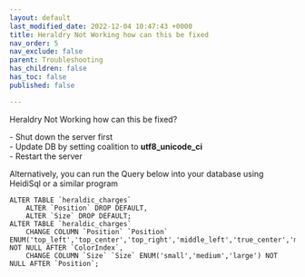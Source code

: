 ```yaml
---
layout: default
last_modified_date: 2022-12-04 10:47:43 +0000
title: Heraldry Not Working how can this be fixed
nav_order: 5
nav_exclude: false
parent: Troubleshooting
has_children: false
has_toc: false
published: false

---
```

Heraldry Not Working how can this be fixed?

\- Shut down the server first  
\- Update DB by setting coalition to **utf8_unicode_ci**  
\- Restart the server

Alternatively, you can run the Query below into your database using HeidiSql or a similar program

    ALTER TABLE `heraldic_charges`
        ALTER `Position` DROP DEFAULT,
        ALTER `Size` DROP DEFAULT;
    ALTER TABLE `heraldic_charges`
        CHANGE COLUMN `Position` `Position` ENUM('top_left','top_center','top_right','middle_left','true_center','middle_right','bottom_left','bottom_center','bottom_right') NOT NULL AFTER `ColorIndex`,
        CHANGE COLUMN `Size` `Size` ENUM('small','medium','large') NOT NULL AFTER `Position`;